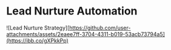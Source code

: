 # Lead Nurture Automation

![Lead Nurture Strategy][https://github.com/user-attachments/assets/2eaee7ff-3704-4311-b019-53acb73794a5](https://ibb.co/gXPkkPp)
